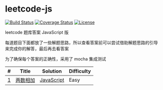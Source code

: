 # leetcode-js

[![Build Status][travis-img]][travis-url]
[![Coverage Status][coveralls-img]][coveralls-url]
[![License][license-img]][license-url]

leetcode 题库答案 JavaScript 版

每道题目下面都放了一些解题思路，所以查看答案前可以尝试借助解题思路的引导来完成你的解答，最后再去看答案

为了确保每个答案的正确性，采用了 mocha 集成测试

| # | Title | Solution | Difficulty |
| - | ----- | -------- | ---------- |
| [1](https://leetcode.com/problems/two-sum/description/) | [两数相加](https://github.com/suanmei/leetcode-js/tree/master/algorithms/two-sum) | [JavaScript](https://github.com/suanmei/leetcode-js/blob/master/algorithms/two-sum/two-sum.js) | Easy

[travis-img]: https://travis-ci.org/suanmei/leetcode-js.svg?branch=master
[travis-url]: https://travis-ci.org/suanmei/leetcode-js
[coveralls-img]: https://coveralls.io/repos/github/suanmei/leetcode-js/badge.svg?branch=master
[coveralls-url]: https://coveralls.io/github/suanmei/leetcode-js?branch=master
[license-img]: http://img.shields.io/badge/license-MIT-green.svg?style=flat-square
[license-url]: http://opensource.org/licenses/MIT
